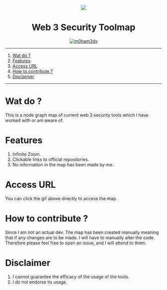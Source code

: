 <p align="center">
    <a href="https://twitter.com/m0ham3dxx"><img src="https://hits.seeyoufarm.com/api/count/incr/badge.svg?url=https%3A%2F%2Fgithub.com%2Fm0ham3dx%2Fmx-w3sectoolsmap&count_bg=%23021606&title_bg=%23000000&icon=moleculer.svg&icon_color=%23F637EC&title=hits&edge_flat=false"/></a>
</p>

<h1 align="center"> Web 3 Security Toolmap  </h1>

<p align="center">
    <a href="https://w3st.m0ham3dx.com/" target="_blank">
        <img src="./img/w3st.gif" alt="m0ham3dx"> 
    </a>
</p>

----

1. [Wat do ?](#wat-do-)
2. [Features](#features)
3. [Access URL](#access-url)
4. [How to contribute ?](#how-to-contribute-)
5. [Disclaimer](#disclaimer)


----

# Wat do ?

This is a node graph map of current web 3 security tools which I have worked with or am aware of.

# Features

1. Infinite Zoom. 
2. Clickable links to official repositories. 
3. No information in the map has been made by me.

# Access URL 

You can click the gif above directly to access the map.

# How to contribute ?

Since I am not an actual dev. The map has been created manually meaning that if any changes are to be made. I will have to manually alter the code. Therefore please feel free to open an issue, and I will attend to them. 

# Disclaimer 

1. I cannot guarantee the efficacy of the usage of the tools.
2. I do not endorse its usage.